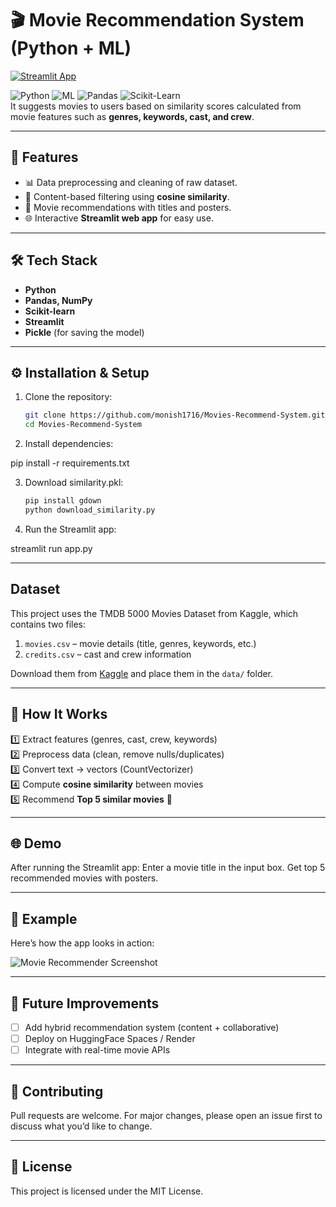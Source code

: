 # 🎬 Movie Recommendation System (Python + ML)
[![Streamlit App](https://static.streamlit.io/badges/streamlit_badge_black_white.svg)](https://movies-recommend-system-monish.streamlit.app)




![Python](https://img.shields.io/badge/Language-Python-blue)
![ML](https://img.shields.io/badge/Domain-Machine_Learning-green)
![Pandas](https://img.shields.io/badge/Library-Pandas-yellow)
![Scikit-Learn](https://img.shields.io/badge/Library-Scikit--Learn-orange)  
It suggests movies to users based on similarity scores calculated from movie features such as **genres, keywords, cast, and crew**.

---

## 🚀 Features
- 📊 Data preprocessing and cleaning of raw dataset.  
- 🧮 Content-based filtering using **cosine similarity**.  
- 🎥 Movie recommendations with titles and posters.  
- 🌐 Interactive **Streamlit web app** for easy use.  

---

## 🛠️ Tech Stack
- **Python**
- **Pandas, NumPy**
- **Scikit-learn**
- **Streamlit**
- **Pickle** (for saving the model)

---

## ⚙️ Installation & Setup
1. Clone the repository:
   ```bash
   git clone https://github.com/monish1716/Movies-Recommend-System.git
   cd Movies-Recommend-System

2. Install dependencies:

pip install -r requirements.txt

3. Download similarity.pkl:
   ```bash
   pip install gdown
   python download_similarity.py
   
4. Run the Streamlit app:

streamlit run app.py

---

## Dataset
This project uses the TMDB 5000 Movies Dataset from Kaggle, which contains two files:
1. `movies.csv` – movie details (title, genres, keywords, etc.)
2. `credits.csv` – cast and crew information  

Download them from [Kaggle](https://www.kaggle.com/datasets/tmdb/tmdb-movie-metadata) and place them in the `data/` folder.

---

## 🎯 How It Works
 
1️⃣ Extract features (genres, cast, crew, keywords)  
2️⃣ Preprocess data (clean, remove nulls/duplicates)  
3️⃣ Convert text → vectors (CountVectorizer)  
4️⃣ Compute **cosine similarity** between movies  
5️⃣ Recommend **Top 5 similar movies** 🎥  


---

## 🌐 Demo

After running the Streamlit app:
Enter a movie title in the input box.
Get top 5 recommended movies with posters.

---

## 📌 Example  
Here’s how the app looks in action:  

![Movie Recommender Screenshot](images/mrs.png)  

---

## 🔮 Future Improvements  
- [ ] Add hybrid recommendation system (content + collaborative)  
- [ ] Deploy on HuggingFace Spaces / Render  
- [ ] Integrate with real-time movie APIs  

---

## 🤝 Contributing

Pull requests are welcome.
For major changes, please open an issue first to discuss what you’d like to change.

---

## 📜 License

This project is licensed under the MIT License.
